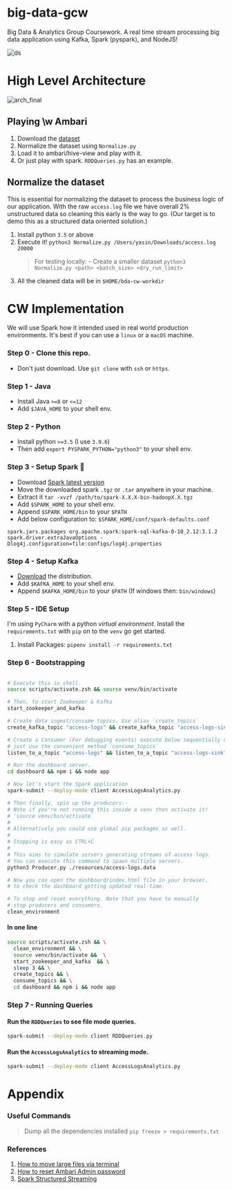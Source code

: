 # big-data-gcw

Big Data &amp; Analytics Group Coursework. A real time stream processing big data application using Kafka, Spark (pyspark), and NodeJS!
 
![ds](https://user-images.githubusercontent.com/25561152/126877551-b4a06c6f-1e95-4955-952a-051a96c048c1.gif)

# High Level Architecture

![arch_final](https://user-images.githubusercontent.com/25561152/126877577-32d6f1ab-97fa-49b4-9f4c-fe44669cefec.png)

## Playing \w Ambari

1. Download the [dataset](https://www.kaggle.com/eliasdabbas/web-server-access-logs?select=access.log)
2. Normalize the dataset using `Normalize.py`
3. Load it to ambari/hive-view and play with it.
4. Or just play with spark. `RDDQueries.py` has an example.

## Normalize the dataset

This is essential for normalizing the dataset to process the business logic of our application. With the
raw `access.log` file we have overall 2% unstructured data so cleaning this early is the way to go. (Our target is to
demo this as a structured data oriented solution.)

1. Install python `3.5` or above
2. Execute it! `python3 Normalize.py /Users/yasin/Downloads/access.log 20000`
   > For testing locally: -
   > Create a smaller dataset `python3 Normalize.py <path> <batch_size> <dry_run_limit>`
3. All the cleaned data will be in `$HOME/bda-cw-workdir`

# CW Implementation

We will use Spark how it intended used in real world production environments. It's best if you can
use a `linux` or a `macOS` machine.

### Step 0 - Clone this repo.

- Don't just download. Use `git clone` with `ssh` or `https`.

### Step 1 - Java

- Install Java `>=8` or `<=12`
- Add `$JAVA_HOME` to your shell env.

### Step 2 - Python

- Install python `>=3.5` (I use `3.9.6`)
- Then add `export PYSPARK_PYTHON="python3"` to your shell env.

### Step 3 - Setup Spark 🚀

- Download [Spark latest version](https://spark.apache.org/downloads.html)
- Move the downloaded spark `.tgz` or `.tar` anywhere in your machine.
- Extract it `tar -xvzf /path/to/spark-X.X.X-bin-hadoopX.X.tgz`
- Add `$SPARK_HOME` to your shell env.
- Append `$SPARK_HOME/bin` to your `$PATH`
- Add below configuration to: `$SPARK_HOME/conf/spark-defaults.conf`

```properties
spark.jars.packages org.apache.spark:spark-sql-kafka-0-10_2.12:3.1.2
spark.driver.extraJavaOptions -Dlog4j.configuration=file:configs/log4j.properties
```

### Step 4 - Setup Kafka

- [Download](https://kafka.apache.org/downloads) the distribution.
- Add `$KAFKA_HOME` to your shell env.
- Append `$KAFKA_HOME/bin` to your `$PATH` (If windows then: `bin/windows`)

### Step 5 - IDE Setup

I'm using `PyCharm` with a python _virtual environment_. Install the `requirements.txt` with `pip`
on to the `venv` go get started.

1. Install Packages: `pipenv install -r requirements.txt`

### Step 6 - Bootstrapping

```bash

# Execute this in shell.
source scripts/activate.zsh && source venv/bin/activate

# Then, to start Zookeeper & Kafka
start_zookeeper_and_kafka

# Create data ingest/consume topics. Use alias `create_topics`
create_kafka_topic "access-logs" && create_kafka_topic "access-logs-sink"

# Create a Consumer (For debugging events) execute below sequentially or
# just use the convenient method `consume_topics`
listen_to_a_topic "access-logs" && listen_to_a_topic "access-logs-sink"

# Run the dashboard server.
cd dashboard && npm i && node app

# Now let's start the Spark application
spark-submit --deploy-mode client AccessLogsAnalytics.py

# Then finally, spin up the producers:-
# Note if you're not running this inside a venv then activate it!
# `source venv/bin/activate`
#
# Alternatively you could use global pip packages as well.
#
# Stopping is easy as CTRL+C
#
# This aims to simulate servers generating streams of access logs.
# You can execute this command to spawn multiple servers.
python3 Producer.py ./resources/access-logs.data  

# Now you can open the dashboard/index.html file in your browser.
# to check the dashboard getting updated real-time.

# To stop and reset everything. Note that you have to manually
# stop producers and consumers. 
clean_environment
```

#### In one line

```bash
source scripts/activate.zsh && \
  clean_environment && \
  source venv/bin/activate &&  \
  start_zookeeper_and_kafka  && \
  sleep 3 && \
  create_topics && \
  consume_topics && \
  cd dashboard && npm i && node app
```

### Step 7 - Running Queries

#### Run the `RDDQueries` to see file mode queries.

```bash
spark-submit --deploy-mode client RDDQueries.py
```

#### Run the `AccessLogsAnalytics` to streaming mode.

```bash
spark-submit --deploy-mode client AccessLogsAnalytics.py
```

# Appendix

### Useful Commands

> Dump all the dependencies installed `pip freeze > requirements.txt`

### References

1. [How to move large files via terminal](https://www.cloudera.com/tutorials/manage-files-on-hdfs-via-cli-ambari-files-view/1.html)
2. [How to reset Ambari Admin password](https://community.cloudera.com/t5/Community-Articles/Ambari-2-7-0-How-to-Reset-Ambari-Admin-Password-from/ta-p/248891)
3. [Spark Structured Streaming](https://spark.apache.org/docs/latest/structured-streaming-programming-guide.html)
